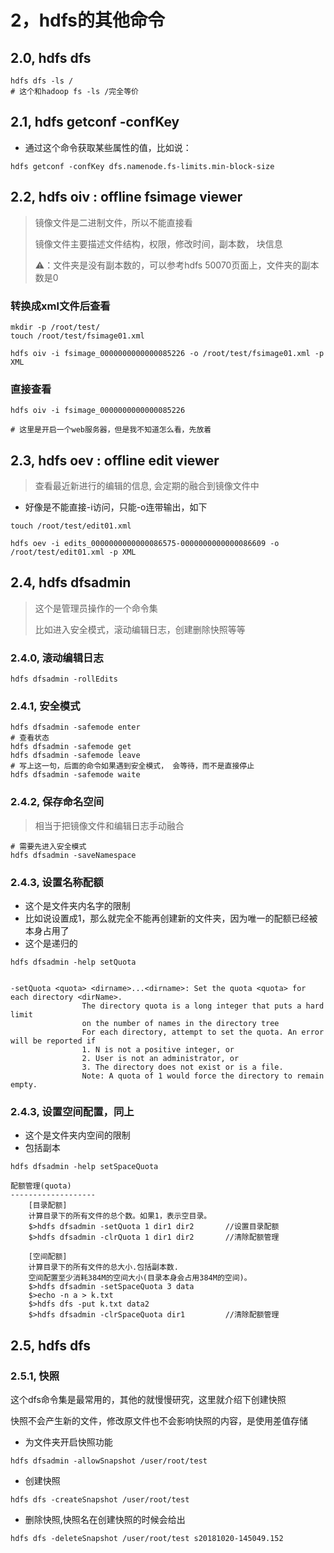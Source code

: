 # 2，hdfs的其他命令



## 2.0, hdfs dfs

```shell
hdfs dfs -ls /
# 这个和hadoop fs -ls /完全等价
```



## 2.1,  hdfs getconf -confKey

* 通过这个命令获取某些属性的值，比如说：
  

```shell
hdfs getconf -confKey dfs.namenode.fs-limits.min-block-size
```



## 2.2, hdfs oiv : offline fsimage viewer

>  镜像文件是二进制文件，所以不能直接看
>
> 镜像文件主要描述文件结构，权限，修改时间，副本数， 块信息
>
> ⚠️：文件夹是没有副本数的，可以参考hdfs 50070页面上，文件夹的副本数是0



### 转换成xml文件后查看

```shell
mkdir -p /root/test/
touch /root/test/fsimage01.xml

hdfs oiv -i fsimage_0000000000000085226 -o /root/test/fsimage01.xml -p XML
```



### 直接查看

```shell
hdfs oiv -i fsimage_0000000000000085226

# 这里是开启一个web服务器，但是我不知道怎么看，先放着
```





## 2.3, hdfs oev :  offline edit viewer

> 查看最近新进行的编辑的信息, 会定期的融合到镜像文件中

* 好像是不能直接-i访问，只能-o连带输出，如下
  

```shell
touch /root/test/edit01.xml

hdfs oev -i edits_0000000000000086575-0000000000000086609 -o /root/test/edit01.xml -p XML
```





## 2.4, hdfs dfsadmin

>  这个是管理员操作的一个命令集
>
> 比如进入安全模式，滚动编辑日志，创建删除快照等等



### 2.4.0, 滚动编辑日志

```shell
hdfs dfsadmin -rollEdits
```



### 2.4.1, 安全模式

```shell
hdfs dfsadmin -safemode enter
# 查看状态
hdfs dfsadmin -safemode get
hdfs dfsadmin -safemode leave
# 写上这一句，后面的命令如果遇到安全模式， 会等待，而不是直接停止
hdfs dfsadmin -safemode waite
```



### 2.4.2, 保存命名空间

> 相当于把镜像文件和编辑日志手动融合

```shell
# 需要先进入安全模式
hdfs dfsadmin -saveNamespace
```



### 2.4.3, 设置名称配额

* 这个是文件夹内名字的限制
* 比如说设置成1，那么就完全不能再创建新的文件夹，因为唯一的配额已经被本身占用了
* 这个是递归的

```shell
hdfs dfsadmin -help setQuota


-setQuota <quota> <dirname>...<dirname>: Set the quota <quota> for each directory <dirName>.
                The directory quota is a long integer that puts a hard limit
                on the number of names in the directory tree
                For each directory, attempt to set the quota. An error will be reported if
                1. N is not a positive integer, or
                2. User is not an administrator, or
                3. The directory does not exist or is a file.
                Note: A quota of 1 would force the directory to remain empty.

```



### 2.4.3, 设置空间配置，同上

* 这个是文件夹内空间的限制
* 包括副本

```shell
hdfs dfsadmin -help setSpaceQuota
```



```shell
配额管理(quota)
-------------------
	[目录配额]
	计算目录下的所有文件的总个数。如果1，表示空目录。
	$>hdfs dfsadmin -setQuota 1 dir1 dir2		//设置目录配额
	$>hdfs dfsadmin -clrQuota 1 dir1 dir2		//清除配额管理

	[空间配额]
	计算目录下的所有文件的总大小.包括副本数.
	空间配置至少消耗384M的空间大小(目录本身会占用384M的空间)。
	$>hdfs dfsadmin -setSpaceQuota 3 data
	$>echo -n a > k.txt
	$>hdfs dfs -put k.txt data2
	$>hdfs dfsadmin -clrSpaceQuota dir1			//清除配额管理

```





## 2.5, hdfs dfs

### 2.5.1, 快照

这个dfs命令集是最常用的，其他的就慢慢研究，这里就介绍下创建快照

快照不会产生新的文件，修改原文件也不会影响快照的内容，是使用差值存储

* 为文件夹开启快照功能
  

```shell
hdfs dfsadmin -allowSnapshot /user/root/test
```

* 创建快照
  

```shell
hdfs dfs -createSnapshot /user/root/test
```

* 删除快照,快照名在创建快照的时候会给出
  

```shell
hdfs dfs -deleteSnapshot /user/root/test s20181020-145049.152
```

